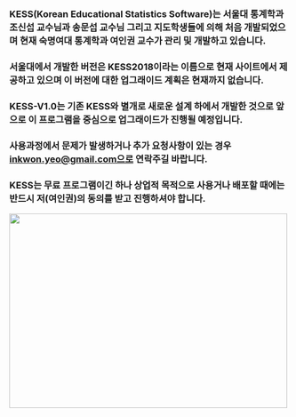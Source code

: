 ### KESS(Korean Educational Statistics Software)는 서울대 통계학과 조신섭 교수님과 송문섭 교수님 그리고 지도학생들에 의해 처음 개발되었으며 현재 숙명여대 통계학과 여인권 교수가 관리 및 개발하고 있습니다. 
### 서울대에서 개발한 버전은 KESS2018이라는 이름으로 현재 사이트에서 제공하고 있으며 이 버전에 대한 업그래이드 계획은 현재까지 없습니다.
### KESS-V1.0는 기존 KESS와 별개로 새로운 설계 하에서 개발한 것으로 앞으로 이 프로그램을 중심으로 업그래이드가 진행될 예정입니다. 
### 사용과정에서 문제가 발생하거나 추가 요청사항이 있는 경우 inkwon.yeo@gmail.com으로 연락주길 바랍니다.
### KESS는 무료 프로그램이긴 하나 상업적 목적으로 사용거나 배포할 때에는 반드시 저(여인권)의 동의를 받고 진행하셔야 합니다.
<img src="https://user-images.githubusercontent.com/27664894/167245572-005827a4-85db-4109-a5d3-0a159f59f51a.jpg" width=500 height=350>
